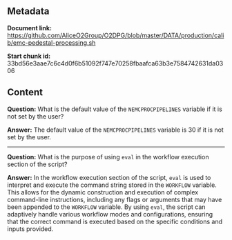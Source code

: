 ## Metadata

**Document link:** https://github.com/AliceO2Group/O2DPG/blob/master/DATA/production/calib/emc-pedestal-processing.sh

**Start chunk id:** 33bd56e3aae7c6c4d0f6b51092f747e70258fbaafca63b3e7584742631da0306

## Content

**Question:** What is the default value of the `NEMCPROCPIPELINES` variable if it is not set by the user?

**Answer:** The default value of the `NEMCPROCPIPELINES` variable is 30 if it is not set by the user.

---

**Question:** What is the purpose of using `eval` in the workflow execution section of the script?

**Answer:** In the workflow execution section of the script, `eval` is used to interpret and execute the command string stored in the `WORKFLOW` variable. This allows for the dynamic construction and execution of complex command-line instructions, including any flags or arguments that may have been appended to the `WORKFLOW` variable. By using `eval`, the script can adaptively handle various workflow modes and configurations, ensuring that the correct command is executed based on the specific conditions and inputs provided.